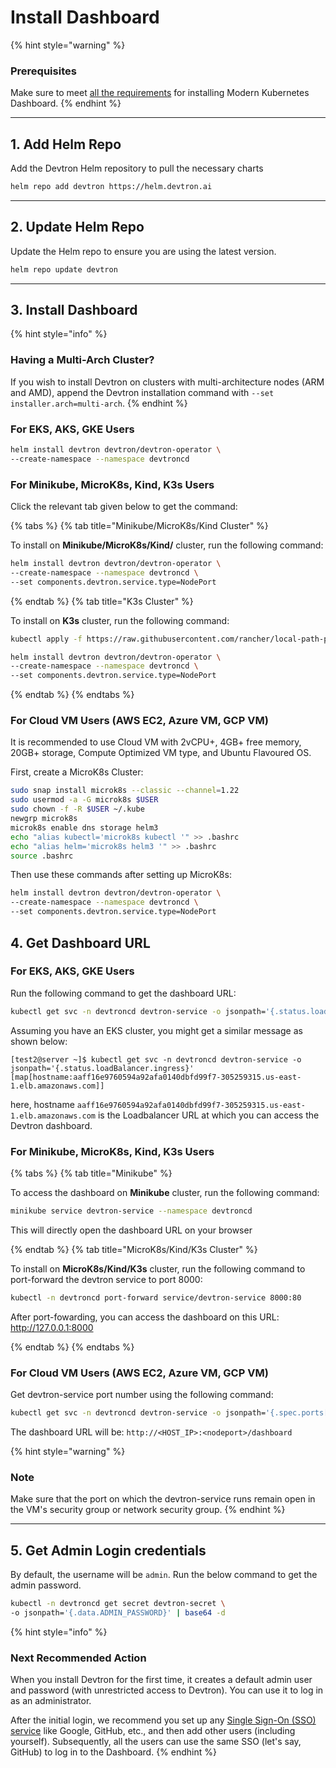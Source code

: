 # Install Dashboard

{% hint style="warning" %}
### Prerequisites
Make sure to meet [all the requirements](./requirements.md) for installing Modern Kubernetes Dashboard.
{% endhint %}

---

## 1. Add Helm Repo

Add the Devtron Helm repository to pull the necessary charts

```bash
helm repo add devtron https://helm.devtron.ai
```

---

## 2. Update Helm Repo

Update the Helm repo to ensure you are using the latest version.

```bash
helm repo update devtron
```

---

## 3. Install Dashboard

{% hint style="info" %}
### Having a Multi-Arch Cluster? 
If you wish to install Devtron on clusters with multi-architecture nodes (ARM and AMD), append the Devtron installation command with `--set installer.arch=multi-arch`.
{% endhint %}

### For EKS, AKS, GKE Users

```bash
helm install devtron devtron/devtron-operator \
--create-namespace --namespace devtroncd
```

### For Minikube, MicroK8s, Kind, K3s Users

Click the relevant tab given below to get the command:

{% tabs %}
{% tab title="Minikube/MicroK8s/Kind Cluster" %}

To install on **Minikube/MicroK8s/Kind/** cluster, run the following command:

```bash
helm install devtron devtron/devtron-operator \
--create-namespace --namespace devtroncd \
--set components.devtron.service.type=NodePort 
```

{% endtab %}
{% tab title="K3s Cluster" %}

To install on **K3s** cluster, run the following command:

```bash
kubectl apply -f https://raw.githubusercontent.com/rancher/local-path-provisioner/master/deploy/local-path-storage.yaml

helm install devtron devtron/devtron-operator \
--create-namespace --namespace devtroncd \
--set components.devtron.service.type=NodePort
```

{% endtab %}
{% endtabs %}

### For Cloud VM Users (AWS EC2, Azure VM, GCP VM)

It is recommended to use Cloud VM with 2vCPU+, 4GB+ free memory, 20GB+ storage, Compute Optimized VM type, and Ubuntu Flavoured OS.

First, create a MicroK8s Cluster:

```bash
sudo snap install microk8s --classic --channel=1.22
sudo usermod -a -G microk8s $USER
sudo chown -f -R $USER ~/.kube
newgrp microk8s
microk8s enable dns storage helm3
echo "alias kubectl='microk8s kubectl '" >> .bashrc
echo "alias helm='microk8s helm3 '" >> .bashrc
source .bashrc
```

Then use these commands after setting up MicroK8s:

```bash
helm install devtron devtron/devtron-operator \
--create-namespace --namespace devtroncd \
--set components.devtron.service.type=NodePort 
```


## 4. Get Dashboard URL

### For EKS, AKS, GKE Users

Run the following command to get the dashboard URL:

```bash
kubectl get svc -n devtroncd devtron-service -o jsonpath='{.status.loadBalancer.ingress}'
```

Assuming you have an EKS cluster, you might get a similar message as shown below:

```text
[test2@server ~]$ kubectl get svc -n devtroncd devtron-service -o jsonpath='{.status.loadBalancer.ingress}'
[map[hostname:aaff16e9760594a92afa0140dbfd99f7-305259315.us-east-1.elb.amazonaws.com]]
```

here, hostname `aaff16e9760594a92afa0140dbfd99f7-305259315.us-east-1.elb.amazonaws.com` is the Loadbalancer URL at which you can access the Devtron dashboard.

### For Minikube, MicroK8s, Kind, K3s Users

{% tabs %}
{% tab title="Minikube" %}

To access the dashboard on **Minikube** cluster, run the following command:

```bash
minikube service devtron-service --namespace devtroncd
```

This will directly open the dashboard URL on your browser

{% endtab %}
{% tab title="MicroK8s/Kind/K3s Cluster" %}

To install on **MicroK8s/Kind/K3s** cluster, run the following command to port-forward the devtron service to port 8000:

```bash
kubectl -n devtroncd port-forward service/devtron-service 8000:80
```

After port-fowarding, you can access the dashboard on this URL: http://127.0.0.1:8000

{% endtab %}
{% endtabs %}

### For Cloud VM Users (AWS EC2, Azure VM, GCP VM)

Get devtron-service port number using the following command:

```bash
kubectl get svc -n devtroncd devtron-service -o jsonpath='{.spec.ports[0].nodePort}'
```

The dashboard URL will be: `http://<HOST_IP>:<nodeport>/dashboard`

{% hint style="warning" %}
### Note
Make sure that the port on which the devtron-service runs remain open in the VM's security group or network security group.
{% endhint %}

<!-- #### Example
Assuming you have an EKS cluster, you might get a similar message as shown below:

```text
[test2@server ~]$ kubectl get svc -n devtroncd devtron-service -o jsonpath='{.status.loadBalancer.ingress}'
[map[hostname:aaff16e9760594a92afa0140dbfd99f7-305259315.us-east-1.elb.amazonaws.com]]
```

where, hostname `aaff16e9760594a92afa0140dbfd99f7-305259315.us-east-1.elb.amazonaws.com` is the Loadbalancer URL at which you can access the Devtron dashboard.

Moreover, you can also do a CNAME entry corresponding to your domain/subdomain to point to this Loadbalancer URL to access it at a custom domain.

| Host | Type | Points to |
| :--- | :--- | :--- |
| devtron.yourdomain.com | CNAME | aaff16e9760594a92afa0140dbfd99f7-305259315.us-east-1.elb.amazonaws.com | -->

---

## 5. Get Admin Login credentials

By default, the username will be `admin`. Run the below command to get the admin password.

```bash
kubectl -n devtroncd get secret devtron-secret \
-o jsonpath='{.data.ADMIN_PASSWORD}' | base64 -d
```

{% hint style="info" %}
### Next Recommended Action
When you install Devtron for the first time, it creates a default admin user and password (with unrestricted access to Devtron). You can use it to log in as an administrator. 

After the initial login, we recommend you set up any [Single Sign-On (SSO) service](./authorization/sso-login-services/README.md) like Google, GitHub, etc., and then add other users (including yourself). Subsequently, all the users can use the same SSO (let's say, GitHub) to log in to the Dashboard.
{% endhint %}
